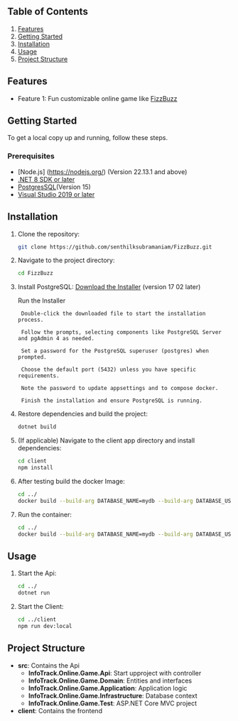 ## Table of Contents
1. [Features](#features)
2. [Getting Started](#getting-started)
3. [Installation](#installation)
4. [Usage](#usage)
5. [Project Structure](#project-structure)

## Features
- Feature 1: Fun customizable online game like [FizzBuzz](https://en.wikipedia.org/wiki/Fizz_buzz#:%7E:text=Fizz%20buzz%20is%20a%20group,with%20the%20word%20%22fizzbuzz%22.)

## Getting Started
To get a local copy up and running, follow these steps.

### Prerequisites
- [Node.js] (https://nodejs.org/) (Version 22.13.1 and above)
- [.NET 8 SDK or later](https://dotnet.microsoft.com/download)
- [PostgresSQL](https://www.postgresql.org/download/)(Version 15)
- [Visual Studio 2019 or later](https://visualstudio.microsoft.com/)

## Installation

1. Clone the repository:
   ```bash
   git clone https://github.com/senthilksubramaniam/FizzBuzz.git
   ```
2. Navigate to the project directory:
   ```bash
   cd FizzBuzz
   ```
3. Install PostgreSQL: 
    [Download the Installer](https://www.postgresql.org/download/windows/) (version 17 02 later)

    Run the Installer

        Double-click the downloaded file to start the installation process.

        Follow the prompts, selecting components like PostgreSQL Server and pgAdmin 4 as needed.

        Set a password for the PostgreSQL superuser (postgres) when prompted.

        Choose the default port (5432) unless you have specific requirements.

        Note the password to update appsettings and to compose docker.

        Finish the installation and ensure PostgreSQL is running.

4. Restore dependencies and build the project:
   ```bash
   dotnet build
   ```
5. (If applicable) Navigate to the client app directory and install dependencies:
   ```bash
   cd client
   npm install
   ```
6. After testing build the docker Image:
   ```sh
   cd ../
   docker build --build-arg DATABASE_NAME=mydb --build-arg DATABASE_USER=myuser --build-arg DATABASE_PASSWORD=mypassword --build-arg DB_HOST=db -t myapi:latest .
   ```
7. Run the container:
   ```sh
   cd ../
   docker build --build-arg DATABASE_NAME=mydb --build-arg DATABASE_USER=myuser --build-arg DATABASE_PASSWORD=mypassword --build-arg DB_HOST=db -t myapi:latest .
   ```
## Usage

1. Start the Api:
   ```bash
   cd ../   
   dotnet run
   ```
2. Start the Client:
   ```bash
   cd ../client 
   npm run dev:local
   ```

## Project Structure

- **src**: Contains the Api
  - **InfoTrack.Online.Game.Api**: Start upproject with controller
  - **InfoTrack.Online.Game.Domain**: Entities and interfaces
  - **InfoTrack.Online.Game.Application**: Application logic
  - **InfoTrack.Online.Game.Infrastructure**: Database context
  - **InfoTrack.Online.Game.Test**: ASP.NET Core MVC project
- **client**: Contains the frontend